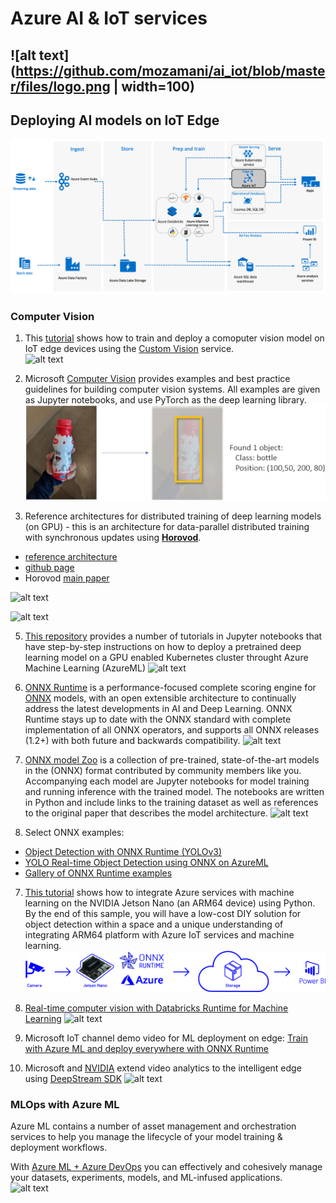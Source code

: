 # Azure AI & IoT services
![alt text](https://github.com/mozamani/ai_iot/blob/master/files/logo.png | width=100)
------

## Deploying AI models on IoT Edge
![alt text](https://github.com/mozamani/ai_iot/blob/master/files/architecture.png)

### Computer Vision

1) This [tutorial](https://docs.microsoft.com/en-us/azure/iot-edge/tutorial-deploy-custom-vision) shows how to train and deploy a comoputer vision model on IoT edge devices using the [Custom Vision](https://docs.microsoft.com/en-us/azure/cognitive-services/custom-vision-service/home) service. <br>
![alt text](https://docs.microsoft.com/en-us/azure/iot-edge/media/tutorial-deploy-custom-vision/custom-vision-architecture.png) 

2) Microsoft [Computer Vision](https://github.com/microsoft/ComputerVision) provides examples and best practice guidelines for building computer vision systems. All examples are given as Jupyter notebooks, and use PyTorch as the deep learning library.
![alt text](https://github.com/microsoft/ComputerVision/blob/master/media/intro_od_vis.jpg) <br>

3) Reference architectures for distributed training of deep learning models (on GPU) - this is an architecture for data-parallel distributed training with synchronous updates using [**Horovod**](https://github.com/horovod/horovod).<br> 
- [reference architecture](https://docs.microsoft.com/en-us/azure/architecture/reference-architectures/ai/training-deep-learning)  
- [github page](https://github.com/microsoft/DistributedDeepLearning/)<br>
- Horovod [main paper](https://arxiv.org/pdf/1802.05799.pdf)<br>

![alt text](https://docs.microsoft.com/en-us/azure/architecture/reference-architectures/ai/_images/distributed_dl_flow.png)

![alt text](https://docs.microsoft.com/en-us/azure/architecture/reference-architectures/ai/_images/distributed_dl_architecture.png)

5) [This repository](https://github.com/microsoft/AKSDeploymentTutorialAML) provides a number of tutorials in Jupyter notebooks that have step-by-step instructions on how to deploy a pretrained deep learning model on a GPU enabled Kubernetes cluster throught Azure Machine Learning (AzureML)
![alt text](https://camo.githubusercontent.com/51f005d8fe7e49980f997b0350473c3fe3fe1a3b/68747470733a2f2f686170707970617468737075626c69632e626c6f622e636f72652e77696e646f77732e6e65742f616b736465706c6f796d656e747475746f7269616c616d6c2f617a757265696f746564676572756e74696d652e706e67)

4) [ONNX Runtime](https://github.com/microsoft/onnxruntime?WT.mc_id=iot-c9-niner) is a performance-focused complete scoring engine for [ONNX](https://onnx.ai/) models, with an open extensible architecture to continually address the latest developments in AI and Deep Learning. ONNX Runtime stays up to date with the ONNX standard with complete implementation of all ONNX operators, and supports all ONNX releases (1.2+) with both future and backwards compatibility.
![alt text](https://github.com/microsoft/onnxruntime/raw/master/docs/images/ONNX_Runtime_logo_dark.png)

5) [ONNX model Zoo](https://github.com/onnx/models)  is a collection of pre-trained, state-of-the-art models in the (ONNX) format contributed by community members like you. Accompanying each model are Jupyter notebooks for model training and running inference with the trained model. The notebooks are written in Python and include links to the training dataset as well as references to the original paper that describes the model architecture.
![alt text](https://github.com/onnx/models/blob/master/resource/images/ONNX%20Model%20Zoo%20Graphics.png)

6) Select ONNX examples: <br>
- [Object Detection with ONNX Runtime (YOLOv3)](https://github.com/onnx/onnx-docker/blob/master/onnx-ecosystem/inference_demos/yoloV3_object_dection_onnxruntime_inference.ipynb) <br>
- [YOLO Real-time Object Detection using ONNX on AzureML](https://github.com/onnx/onnx-docker/blob/master/onnx-ecosystem/inference_demos/yoloV3_object_dection_onnxruntime_inference.ipynb) <br>
- [Gallery of ONNX Runtime examples](https://microsoft.github.io/onnxruntime/auto_examples/index.html)

7) [This tutorial](https://github.com/Azure-Samples/onnxruntime-iot-edge) shows how to integrate Azure services with machine learning on the NVIDIA Jetson Nano (an ARM64 device) using Python. By the end of this sample, you will have a low-cost DIY solution for object detection within a space and a unique understanding of integrating ARM64 platform with Azure IoT services and machine learning.
![alt text](https://github.com/Azure-Samples/onnxruntime-iot-edge/raw/master/images_for_readme/arch.jpg)

8) [Real-time computer vision with Databricks Runtime for Machine Learning](https://databricks.com/blog/2018/09/13/identify-suspicious-behavior-in-video-with-databricks-runtime-for-machine-learning.html)
![alt text](https://databricks.com/wp-content/uploads/2018/09/db-video-pipeline.png)

9) Microsoft IoT channel demo video for ML deployment on edge: [Train with Azure ML and deploy everywhere with ONNX Runtime](https://www.youtube.com/watch?time_continue=409&v=JpfZxRsLgWg)<br>

10) Microsoft and [NVIDIA](https://developer.nvidia.com/deepstream-sdk)  extend video analytics to the intelligent edge using [DeepStream SDK](https://azure.microsoft.com/en-us/blog/microsoft-and-nvidia-extend-video-analytics-to-the-intelligent-edge/)
![alt text](https://azurecomcdn.azureedge.net/mediahandler/acomblog/media/Default/blog/e86d2867-40b5-4726-9334-82fb715526f5.jpg)

### MLOps with Azure ML
Azure ML contains a number of asset management and orchestration services to help you manage the lifecycle of your model training & deployment workflows.

With [Azure ML + Azure DevOps](https://github.com/Microsoft/MLOps) you can effectively and cohesively manage your datasets, experiments, models, and ML-infused applications.  
![alt text](https://github.com/microsoft/MLOps/raw/master/media/ml-lifecycle.png)

